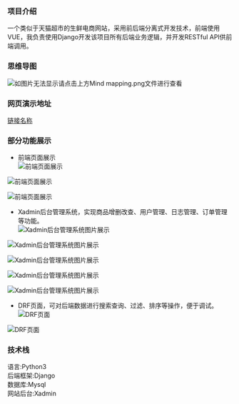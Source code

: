 ### 项目介绍  
一个类似于天猫超市的生鲜电商网站，采用前后端分离式开发技术，前端使用VUE，我负责使用Django开发该项目所有后端业务逻辑，并开发RESTful API供前端调用。
### 思维导图
![如图片无法显示请点击上方Mind mapping.png文件进行查看](https://raw.githubusercontent.com/wang-junlin/Online-store/master/Mind%20mapping.png)  
### 网页演示地址  
[链接名称](http://114.115.171.87:8000/)
### 部分功能展示  
* 前端页面展示  
![前端页面展示](https://github.com/wang-junlin/Online-store/blob/master/MxShop/media/image/6.PNG)  

![前端页面展示](https://github.com/wang-junlin/Online-store/blob/master/MxShop/media/image/7.PNG)  

![前端页面展示](https://github.com/wang-junlin/Online-store/blob/master/MxShop/media/image/8.PNG)  

* Xadmin后台管理系统，实现商品增删改查、用户管理、日志管理、订单管理等功能。  
![Xadmin后台管理系统图片展示](https://github.com/wang-junlin/Online-store/blob/master/MxShop/media/image/9.PNG)  

![Xadmin后台管理系统图片展示](https://github.com/wang-junlin/Online-store/blob/master/MxShop/media/image/10.PNG)  

![Xadmin后台管理系统图片展示](https://github.com/wang-junlin/Online-store/blob/master/MxShop/media/image/4.PNG)  

![Xadmin后台管理系统图片展示](https://github.com/wang-junlin/Online-store/blob/master/MxShop/media/image/3.PNG)  

![Xadmin后台管理系统图片展示](https://github.com/wang-junlin/Online-store/blob/master/MxShop/media/image/5.PNG)  

* DRF页面，可对后端数据进行搜索查询、过滤、排序等操作，便于调试。  
![DRF页面](https://github.com/wang-junlin/Online-store/blob/master/MxShop/media/image/1.PNG)  

![DRF页面](https://github.com/wang-junlin/Online-store/blob/master/MxShop/media/image/2.PNG)  
### 技术栈
语言:Python3  
后端框架:Django  
数据库:Mysql  
网站后台:Xadmin
